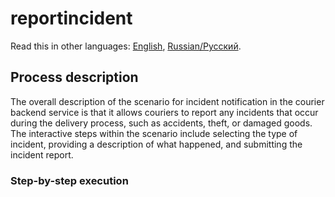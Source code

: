 # reportincident 

Read this in other languages: [English](reportincident.md), [Russian/Русский](reportincident.ru.md). 

## Process description


The overall description of the scenario for incident notification in the courier backend service is that it allows couriers to report any incidents that occur during the delivery process, such as accidents, theft, or damaged goods. 
The interactive steps within the scenario include selecting the type of incident, providing a description of what happened, and submitting the incident report.

### Step-by-step execution
